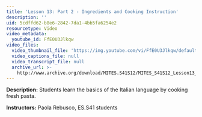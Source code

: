 ```yaml
---
title: 'Lesson 13: Part 2 - Ingredients and Cooking Instruction'
description: ''
uid: 5cdffd62-b8e6-2842-7da1-4bb5fa6254e2
resourcetype: Video
video_metadata:
  youtube_id: FfE0U3Jlkqw
video_files:
  video_thumbnail_file: 'https://img.youtube.com/vi/FfE0U3Jlkqw/default.jpg'
  video_captions_file: null
  video_transcript_file: null
  archive_url: >-
    http://www.archive.org/download/MITES.S41S12/MITES_S41S12_Lesson13_Part2_300k.mp4
---
```


**Description:** Students learn the basics of the Italian language by cooking fresh pasta.

**Instructors:** Paola Rebusco, ES.S41 students